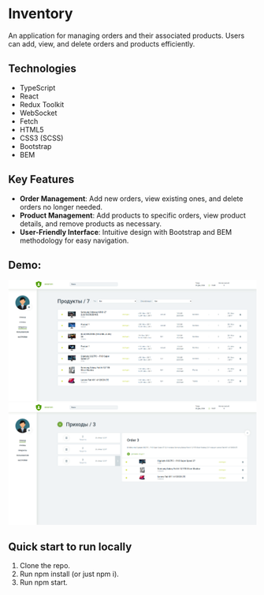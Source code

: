 # Inventory

An application for managing orders and their associated products. Users can add, view, and delete orders and products efficiently.

## Technologies

- TypeScript
- React
- Redux Toolkit
- WebSocket
- Fetch
- HTML5
- CSS3 (SCSS)
- Bootstrap
- BEM

## Key Features

- **Order Management**: Add new orders, view existing ones, and delete orders no longer needed.
- **Product Management**: Add products to specific orders, view product details, and remove products as necessary.
- **User-Friendly Interface**: Intuitive design with Bootstrap and BEM methodology for easy navigation.

## Demo:

![Products Page](/src/assets/images/products-page.png)
![Orders Page](/src/assets/images/orders-page.png)

## Quick start to run locally

1. Clone the repo.
2. Run npm install (or just npm i).
3. Run npm start.
